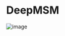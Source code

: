 # DeepMSM


![image](https://github.com/user-attachments/assets/f08fd2de-e9c6-4942-ac04-a26390fddc8b)
